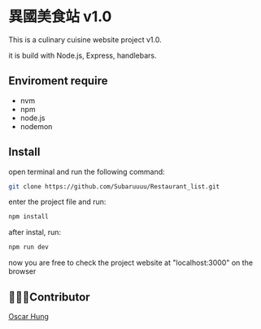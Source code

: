 # 異國美食站 v1.0

This is a culinary cuisine website project v1.0.

it is build with Node.js, Express, handlebars.

## Enviroment require
- nvm
- npm
- node.js
- nodemon

## Install
open terminal and run the following command:
```bash
git clone https://github.com/Subaruuuu/Restaurant_list.git
```
enter the project file and run:
```bash
npm install
```
after instal, run:
```bash
npm run dev
```
now you are free to check the project website at "localhost:3000" on the browser 

## Contributor

[Oscar Hung](https://github.com/Subaruuuu)